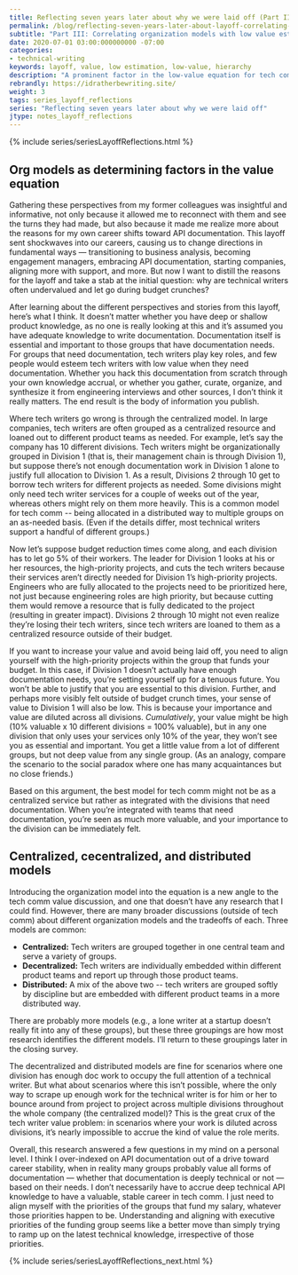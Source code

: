 ```yaml
---
title: Reflecting seven years later about why we were laid off (Part III)
permalink: /blog/reflecting-seven-years-later-about-layoff-correlating-org-models-with-value/
subtitle: "Part III: Correlating organization models with low value estimations"
date: 2020-07-01 03:00:000000000 -07:00
categories:
- technical-writing
keywords: layoff, value, low estimation, low-value, hierarchy
description: "A prominent factor in the low-value equation for tech comm in many companies might be the company's organization model &mdash; whether the tech comm group is centralized, decentralized, or distributed. <i>(Note: This post is divided up into six parts &mdash; see the navigation in the left sidebar or use the embedded drop-down menus.)</i>"
rebrandly: https://idratherbewriting.site/
weight: 3
tags: series_layoff_reflections
series: "Reflecting seven years later about why we were laid off"
jtype: notes_layoff_reflections
---
```


{% include series/seriesLayoffReflections.html %}

## Org models as determining factors in the value equation

Gathering these perspectives from my former colleagues was insightful and informative, not only because it allowed me to reconnect with them and see the turns they had made, but also because it made me realize more about the reasons for my own career shifts toward API documentation. This layoff sent shockwaves into our careers, causing us to change directions in fundamental ways &mdash; transitioning to business analysis, becoming engagement managers, embracing API documentation, starting companies, aligning more with support, and more. But now I want to distill the reasons for the layoff and take a stab at the initial question: why are technical writers often undervalued and let go during budget crunches?

After learning about the different perspectives and stories from this layoff, here’s what I think. It doesn’t matter whether you have deep or shallow product knowledge, as no one is really looking at this and it’s assumed you have adequate knowledge to write documentation. Documentation itself is essential and important to those groups that have documentation needs. For groups that need documentation, tech writers play key roles, and few people would esteem tech writers with low value when they need documentation. Whether you hack this documentation from scratch through your own knowledge accrual, or whether you gather, curate, organize, and synthesize it from engineering interviews and other sources, I don’t think it really matters. The end result is the body of information you publish.

Where tech writers go wrong is through the centralized model. In large companies, tech writers are often grouped as a centralized resource and loaned out to different product teams as needed. For example, let’s say the company has 10 different divisions. Tech writers might be organizationally grouped in Division 1 (that is, their management chain is through Division 1), but suppose there’s not enough documentation work in Division 1 alone to justify full allocation to Division 1. As a result, Divisions 2 through 10 get to borrow tech writers for different projects as needed. Some divisions might only need tech writer services for a couple of weeks out of the year, whereas others might rely on them more heavily. This is a common model for tech comm -- being allocated in a distributed way to multiple groups on an as-needed basis. (Even if the details differ, most technical writers support a handful of different groups.)

Now let’s suppose budget reduction times come along, and each division has to let go 5% of their workers. The leader for Division 1 looks at his or her resources, the high-priority projects, and cuts the tech writers because their services aren’t directly needed for Division 1’s high-priority projects. Engineers who are fully allocated to the projects need to be prioritized here, not just because engineering roles are high priority, but because cutting them would remove a resource that is fully dedicated to the project (resulting in greater impact). Divisions 2 through 10 might not even realize they’re losing their tech writers, since tech writers are loaned to them as a centralized resource outside of their budget.

If you want to increase your value and avoid being laid off, you need to align yourself with the high-priority projects within the group that funds your budget. In this case, if Division 1 doesn’t actually have enough documentation needs, you’re setting yourself up for a tenuous future. You won’t be able to justify that you are essential to this division. Further, and perhaps more visibly felt outside of budget crunch times, your sense of value to Division 1 will also be low. This is because your importance and value are diluted across all divisions. _Cumulatively_, your value might be high (10% valuable x 10 different divisions = 100% valuable), but in any one division that only uses your services only 10% of the year, they won’t see you as essential and important. You get a little value from a lot of different groups, but not deep value from any single group. (As an analogy, compare the scenario to the social paradox where one has many acquaintances but no close friends.)

Based on this argument, the best model for tech comm might not be as a centralized service but rather as integrated with the divisions that need documentation. When you’re integrated with teams that need documentation, you’re seen as much more valuable, and your importance to the division can be immediately felt.

## Centralized, cecentralized, and distributed models

Introducing the organization model into the equation is a new angle to the tech comm value discussion, and one that doesn’t have any research that I could find. However, there are many broader discussions (outside of tech comm) about different organization models and the tradeoffs of each. Three models are common:

*   **Centralized:** Tech writers are grouped together in one central team and serve a variety of groups.
*   **Decentralized:** Tech writers are individually embedded within different product teams and report up through those product teams.
*   **Distributed:** A mix of the above two -- tech writers are grouped softly by discipline but  are embedded with different product teams in a more distributed way.

There are probably more models (e.g., a lone writer at a startup doesn’t really fit into any of these groups), but these three groupings are how most research identifies the different models. I’ll return to these groupings later in the closing survey.

The decentralized and distributed models are fine for scenarios where one division has enough doc work to occupy the full attention of a technical writer. But what about scenarios where this isn’t possible, where the only way to scrape up enough work for the technical writer is for him or her to bounce around from project to project across multiple divisions throughout the whole company (the centralized model)? This is the great crux of the tech writer value problem: in scenarios where your work is diluted across divisions, it’s nearly impossible to accrue the kind of value the role merits.

Overall, this research answered a few questions in my mind on a personal level. I think I over-indexed on API documentation out of a drive toward career stability, when in reality many groups probably value all forms of documentation &mdash; whether that documentation is deeply technical or not &mdash; based on their needs. I don’t necessarily have to accrue deep technical API knowledge to have a valuable, stable career in tech comm. I just need to align myself with the priorities of the groups that fund my salary, whatever those priorities happen to be. Understanding and aligning with executive priorities of the funding group seems like a better move than simply trying to ramp up on the latest technical knowledge, irrespective of those priorities.

{% include series/seriesLayoffReflections_next.html %}
